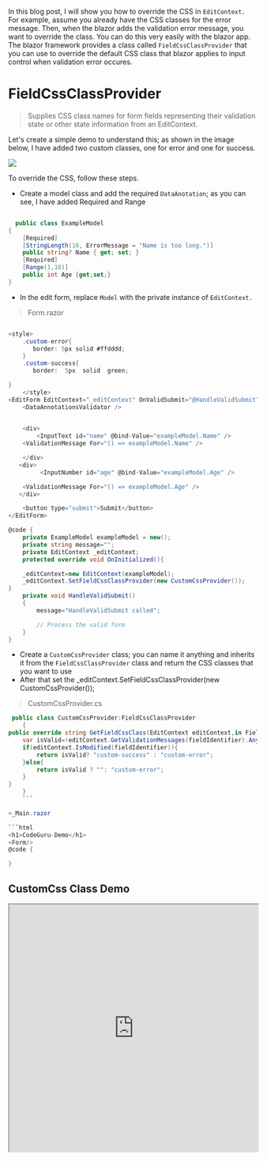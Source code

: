 
In this blog post, I will show you how to override the CSS in `EditContext.` For example, assume you already have the CSS classes for the error message. Then, when the blazor adds the validation error message, you want to override the class. You can do this very easily with the blazor app. 
The blazor framework provides a class called `FieldCssClassProvider` that you can use to override the default CSS class that blazor applies to input control when validation error occures.

# FieldCssClassProvider

>Supplies CSS class names for form fields representing their validation state or other state information from an EditContext.

Let's create a simple demo to understand this; as shown in the image below, I have added two custom classes, one for error and one for success.


![](https://blogger.googleusercontent.com/img/a/AVvXsEgZufpGKmScUej2LB3GabR3eWjeCBA7g0J6ThHl6e_PuRcniAsBZvQ0E96-r0KPPtopQ1aJ7FCo4PqCJG9dRdZeGmkT75cLo6zp-7kSOnugU8Dn13F6TIvnMVlmGPTYDni3Ls9X80dL7WE0tHzMrqZKzr4ZwJx_43Vg0pyxXwsvCOh5cw8UZAIrylPDsw=w640-h282)

To override the CSS, follow these steps.

- Create a model class and add the required `DataAnotation`; as you can see, I have added Required and Range

```csharp

  public class ExampleModel
{
    [Required]
    [StringLength(10, ErrorMessage = "Name is too long.")]
    public string? Name { get; set; }
    [Required]
    [Range(1,10)]
    public int Age {get;set;}
}
```

-  In the edit form, replace `Model` with the private instance of `EditContext.` 

>Form.razor

```csharp

<style>
    .custom-error{
       border: 5px solid #ffdddd;
    }
    .custom-success{
       border:  5px  solid  green;

}
    </style>
<EditForm EditContext="_editContext" OnValidSubmit="@HandleValidSubmit">
    <DataAnnotationsValidator />
 

    <div>
        <InputText id="name" @bind-Value="exampleModel.Name" />
    <ValidationMessage For="() => exampleModel.Name" />

    </div>
   <div>
         <InputNumber id="age" @bind-Value="exampleModel.Age" />

    <ValidationMessage For="() => exampleModel.Age" />
   </div>

    <button type="submit">Submit</button>
</EditForm>

@code {
    private ExampleModel exampleModel = new();
    private string message="";
    private EditContext _editContext;
    protected override void OnInitialized(){

	_editContext=new EditContext(exampleModel);
	_editContext.SetFieldCssClassProvider(new CustomCssProvider());
}
    private void HandleValidSubmit()
    {
        message="HandleValidSubmit called";

        // Process the valid form
    }
}
```

- Create a `CustomCssProvider` class; you can name it anything and inherits it from the `FieldCssClassProvider` class and return the CSS classes that you want to use
- After that  set the _editContext.SetFieldCssClassProvider(new CustomCssProvider());

>CustomCssProvider.cs

```csharp
 public class CustomCssProvider:FieldCssClassProvider
    {
public override string GetFieldCssClass(EditContext editContext,in FieldIdentifier fieldIdentifier){
	var isValid=!editContext.GetValidationMessages(fieldIdentifier).Any();
	if(editContext.IsModified(fieldIdentifier)){
		return isValid? "custom-success" : "custom-error";
	}else{
		return isValid ? "": "custom-error";
	}
}
    }
    ```

>_Main.razor

```html
<h1>CodeGuru-Demo</h1>
<Form/>
@code {

}
```
## CustomCss Class Demo


<iframe width="100%" height="500px" src="https://blazorrepl.telerik.com/repl/embed/mGuVEJET30quO2gu35?editor=true&result=true&errorList=false"></iframe>
<!--stackedit_data:
eyJoaXN0b3J5IjpbLTE3NzkxOTI0NDYsLTg1ODk2OTA1MSwtMz
QxNDM1MzkzLC0xOTEyNzQ0MDg4LC00MDc3NzAxODMsOTMwMzUw
NTU5XX0=
-->